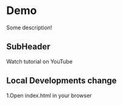 # Demo



Some description!

## SubHeader

Watch tutorial on YouTube

## Local Developments change

1.Open index.html in your browser